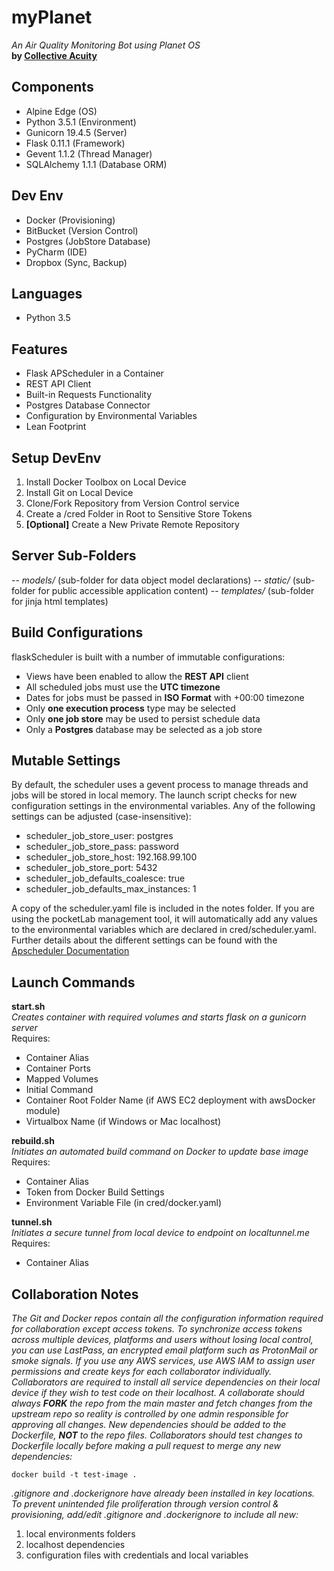 # myPlanet
_An Air Quality Monitoring Bot using Planet OS_  
**by [Collective Acuity](https://collectiveacuity.com)**

## Components
- Alpine Edge (OS)
- Python 3.5.1 (Environment)
- Gunicorn 19.4.5 (Server)
- Flask 0.11.1 (Framework)
- Gevent 1.1.2 (Thread Manager)
- SQLAlchemy 1.1.1 (Database ORM)

## Dev Env
- Docker (Provisioning)
- BitBucket (Version Control)
- Postgres (JobStore Database)
- PyCharm (IDE)
- Dropbox (Sync, Backup)

## Languages
- Python 3.5

## Features
- Flask APScheduler in a Container
- REST API Client
- Built-in Requests Functionality
- Postgres Database Connector
- Configuration by Environmental Variables
- Lean Footprint

## Setup DevEnv
1. Install Docker Toolbox on Local Device
2. Install Git on Local Device
3. Clone/Fork Repository from Version Control service
4. Create a /cred Folder in Root to Sensitive Store Tokens
5. **[Optional]** Create a New Private Remote Repository

## Server Sub-Folders 
-- _models/_ (sub-folder for data object model declarations)
-- _static/_ (sub-folder for public accessible application content)
-- _templates/_ (sub-folder for jinja html templates)  

## Build Configurations
flaskScheduler is built with a number of immutable configurations:

- Views have been enabled to allow the **REST API** client
- All scheduled jobs must use the **UTC timezone**
- Dates for jobs must be passed in **ISO Format** with +00:00 timezone
- Only **one execution process** type may be selected
- Only **one job store** may be used to persist schedule data
- Only a **Postgres** database may be selected as a job store

## Mutable Settings
By default, the scheduler uses a gevent process to manage threads and jobs will be stored in local memory. The launch script checks for new configuration settings in the environmental variables. Any of the following settings can be adjusted (case-insensitive):

- scheduler_job_store_user: postgres
- scheduler_job_store_pass: password
- scheduler_job_store_host: 192.168.99.100
- scheduler_job_store_port: 5432
- scheduler_job_defaults_coalesce: true
- scheduler_job_defaults_max_instances: 1

A copy of the scheduler.yaml file is included in the notes folder. If you are using the pocketLab management tool, it will automatically add any values to the environmental variables which are declared in cred/scheduler.yaml. Further details about the different settings can be found with the [Apscheduler Documentation](https://apscheduler.readthedocs.io/en/latest/index.html)
 
## Launch Commands
**start.sh**  
_Creates container with required volumes and starts flask on a gunicorn server_  
Requires:  

- Container Alias
- Container Ports
- Mapped Volumes
- Initial Command
- Container Root Folder Name (if AWS EC2 deployment with awsDocker module)
- Virtualbox Name (if Windows or Mac localhost)

**rebuild.sh**  
_Initiates an automated build command on Docker to update base image_  
Requires:  

- Container Alias
- Token from Docker Build Settings
- Environment Variable File (in cred/docker.yaml)

**tunnel.sh**  
_Initiates a secure tunnel from local device to endpoint on localtunnel.me_  
Requires:  

- Container Alias

## Collaboration Notes
_The Git and Docker repos contain all the configuration information required for collaboration except access tokens. To synchronize access tokens across multiple devices, platforms and users without losing local control, you can use LastPass, an encrypted email platform such as ProtonMail or smoke signals. If you use any AWS services, use AWS IAM to assign user permissions and create keys for each collaborator individually. Collaborators are required to install all service dependencies on their local device if they wish to test code on their localhost. A collaborate should always **FORK** the repo from the main master and fetch changes from the upstream repo so reality is controlled by one admin responsible for approving all changes. New dependencies should be added to the Dockerfile, **NOT** to the repo files. Collaborators should test changes to Dockerfile locally before making a pull request to merge any new dependencies:_  

```
docker build -t test-image .
```

_.gitignore and .dockerignore have already been installed in key locations. To prevent unintended file proliferation through version control & provisioning, add/edit .gitignore and .dockerignore to include all new:_  

1. local environments folders
2. localhost dependencies
3. configuration files with credentials and local variables